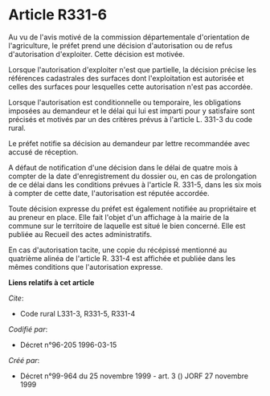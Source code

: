 # Article R331-6

Au vu de l'avis motivé de la commission départementale d'orientation de l'agriculture, le préfet prend une décision
d'autorisation ou de refus d'autorisation d'exploiter. Cette décision est motivée.

Lorsque l'autorisation d'exploiter n'est que partielle, la décision précise les références cadastrales des surfaces dont
l'exploitation est autorisée et celles des surfaces pour lesquelles cette autorisation n'est pas accordée.

Lorsque l'autorisation est conditionnelle ou temporaire, les obligations imposées au demandeur et le délai qui lui est
imparti pour y satisfaire sont précisés et motivés par un des critères prévus à l'article L. 331-3 du code rural.

Le préfet notifie sa décision au demandeur par lettre recommandée avec accusé de réception.

A défaut de notification d'une décision dans le délai de quatre mois à compter de la date d'enregistrement du dossier ou, en
cas de prolongation de ce délai dans les conditions prévues à l'article R. 331-5, dans les six mois à compter de cette date,
l'autorisation est réputée accordée.

Toute décision expresse du préfet est également notifiée au propriétaire et au preneur en place. Elle fait l'objet d'un
affichage à la mairie de la commune sur le territoire de laquelle est situé le bien concerné. Elle est publiée au Recueil des
actes administratifs.

En cas d'autorisation tacite, une copie du récépissé mentionné au quatrième alinéa de l'article R. 331-4 est affichée et
publiée dans les mêmes conditions que l'autorisation expresse.

**Liens relatifs à cet article**

_Cite_:

  - Code rural L331-3, R331-5, R331-4

_Codifié par_:

  - Décret n°96-205 1996-03-15

_Créé par_:

  - Décret n°99-964 du 25 novembre 1999 - art. 3 () JORF 27 novembre 1999
